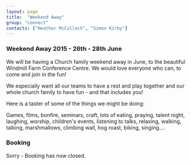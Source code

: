 ```yaml
---
layout: page
title:  "Weekend Away"
group: "connect"
contacts: ["Heather McCulloch", "Simon Kirby"]
---
```


### Weekend Away 2015 - 26th - 28th June

We will be having a Church family weekend away in June, to the beautiful Windmill Farm Conference Centre. We would love everyone who can, to come and join in the fun! 

We especially want all our teams to have a rest and play together and our whole church family to have fun - and that includes you!

Here is a taster of some of the things we might be doing:

Games, films, bonfire, seminars, craft, lots of eating, praying, talent night, laughing, worship, children's events, listening to talks, relaxing, walking, talking, marshmallows, climbing wall, hog roast, biking, singing....

### Booking

Sorry - Booking has now closed.





